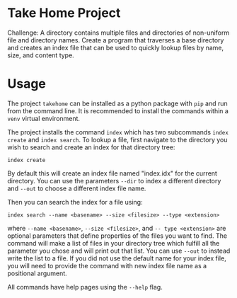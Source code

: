 # Take Home Project

Challenge: A directory contains multiple files and directories of non-uniform file and directory names. Create a program that traverses a base directory and creates an index file that can be used to quickly lookup files by name, size, and content type.

# Usage

The project `takehome` can be installed as a python package with `pip` and run from the command line. It is recommended to install the commands within a `venv` virtual environment.

The project installs the command `index` which has two subcommands `index create` and  `index search`. To lookup a file, first navigate to the directory you wish to search and create an index for that directory tree:

    index create
By default this will create an index file named "index.idx" for the current directory. You can use the parameters `--dir` to index a different directory and `--out` to choose a different index file name.

Then you can search the index for a file using:

    index search --name <basename> --size <filesize> --type <extension>
where `--name <basename>`,  `--size <filesize>`, and `-- type <extension>` are optional parameters that define properties of the files you want to find. The command will make a list of files in your directory tree which fulfill all the parameter you chose and will print out that list. You can use `--out` to instead write the list to a file. If you did not use the default name for your index file, you will need to provide the command with new index file name as a positional argument.

All commands have help pages using the `--help` flag.
